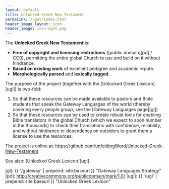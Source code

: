 ```yaml
---
layout: default
title: Unlocked Greek New Testament
permalink: /ugnt/index.html
header_image_layout: icon
header_image: icon-ugnt.png 
---
```


The **Unlocked Greek New Testament** is:

  - **Free of copyright and licensing restrictions** ([public domain][pd] / [CC0][cc0]), permitting the entire global Church to use and build on it without hindrance.
  - **Based on existing work** of excellent pedigree and academic repute.
  - **Morphologically parsed** and **lexically tagged**.

The purpose of the project (together with the [Unlocked Greek Lexicon][ugl]) is two-fold:

  1. So that these resources can be made available to pastors and Bible students that speak the Gateway Languages of the world (thereby covering every people group, see the [Gateway Languages page][gl])
  2. So that these resources can be used to create robust tools for enabling Bible translators in the global Church (which we expect to soon number in the thousands) to check their translations with confidence, reliability, and without hindrance or dependency on outsiders to grant them a license to use the resources.

The project is online at: <https://github.com/unfoldingWord/Unlocked-Greek-New-Testament>

See also: [Unlocked Greek Lexicon][ugl]


[cc0]:	http://creativecommons.org/publicdomain/zero/1.0/
[gl]:	{{ '/gateway' | prepend: site.baseurl }} "Gateway Languages Strategy"
[pd]:	http://creativecommons.org/publicdomain/mark/1.0/
[ugl]:	{{ '/ugl' | prepend: site.baseurl }} "Unlocked Greek Lexicon"
